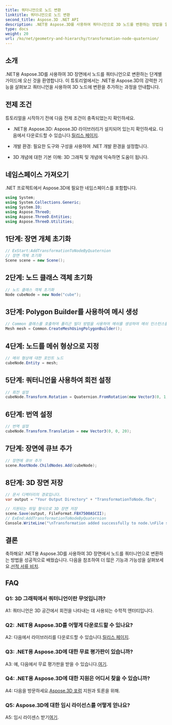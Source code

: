 ```yaml
---
title: 쿼터니언으로 노드 변환
linktitle: 쿼터니언으로 노드 변환
second_title: Aspose.3D .NET API
description: .NET용 Aspose.3D를 사용하여 쿼터니언으로 3D 노드를 변환하는 방법을 알아보세요. 초보자를 위한 단계별 가이드입니다.
type: docs
weight: 20
url: /ko/net/geometry-and-hierarchy/transformation-node-quaternion/
---
```

## 소개

.NET용 Aspose.3D를 사용하여 3D 장면에서 노드를 쿼터니언으로 변환하는 단계별 가이드에 오신 것을 환영합니다. 이 튜토리얼에서는 .NET용 Aspose.3D의 강력한 기능을 살펴보고 쿼터니언을 사용하여 3D 노드에 변환을 추가하는 과정을 안내합니다.

## 전제 조건

튜토리얼을 시작하기 전에 다음 전제 조건이 충족되었는지 확인하세요.

-  .NET용 Aspose.3D: Aspose.3D 라이브러리가 설치되어 있는지 확인하세요. 다음에서 다운로드할 수 있습니다.[릴리스 페이지](https://releases.aspose.com/3d/net/).

- 개발 환경: 필요한 도구와 구성을 사용하여 .NET 개발 환경을 설정합니다.

- 3D 개념에 대한 기본 이해: 3D 그래픽 및 개념에 익숙하면 도움이 됩니다.

## 네임스페이스 가져오기

.NET 프로젝트에서 Aspose.3D에 필요한 네임스페이스를 포함합니다.

```csharp
using System;
using System.Collections.Generic;
using System.IO;
using Aspose.ThreeD;
using Aspose.ThreeD.Entities;
using Aspose.ThreeD.Utilities;
```

## 1단계: 장면 개체 초기화

```csharp
// ExStart:AddTransformationToNodeByQuaternion
// 장면 객체 초기화
Scene scene = new Scene();
```

## 2단계: 노드 클래스 객체 초기화

```csharp
// 노드 클래스 객체 초기화
Node cubeNode = new Node("cube");
```

## 3단계: Polygon Builder를 사용하여 메시 생성

```csharp
// Common 클래스를 호출하여 폴리곤 빌더 방법을 사용하여 메쉬를 생성하여 메쉬 인스턴스를 설정합니다.
Mesh mesh = Common.CreateMeshUsingPolygonBuilder();
```

## 4단계: 노드를 메쉬 형상으로 지정

```csharp
// 메쉬 형상에 대한 포인트 노드
cubeNode.Entity = mesh;
```

## 5단계: 쿼터니언을 사용하여 회전 설정

```csharp
// 회전 설정
cubeNode.Transform.Rotation = Quaternion.FromRotation(new Vector3(0, 1, 0), new Vector3(0.3, 0.5, 0.1));            
```

## 6단계: 번역 설정

```csharp
// 번역 설정
cubeNode.Transform.Translation = new Vector3(0, 0, 20);            
```

## 7단계: 장면에 큐브 추가

```csharp
// 장면에 큐브 추가
scene.RootNode.ChildNodes.Add(cubeNode);
```

## 8단계: 3D 장면 저장

```csharp
// 문서 디렉터리의 경로입니다.
var output = "Your Output Directory" + "TransformationToNode.fbx";

// 지원되는 파일 형식으로 3D 장면 저장
scene.Save(output, FileFormat.FBX7500ASCII);
// ExEnd:AddTransformationToNodeByQuaternion
Console.WriteLine("\nTransformation added successfully to node.\nFile saved at " + output);
```

## 결론

 축하해요! .NET용 Aspose.3D를 사용하여 3D 장면에서 노드를 쿼터니언으로 변환하는 방법을 성공적으로 배웠습니다. 다음을 참조하여 더 많은 기능과 가능성을 살펴보세요.[선적 서류 비치](https://reference.aspose.com/3d/net/).

## FAQ

### Q1: 3D 그래픽에서 쿼터니언이란 무엇입니까?

A1: 쿼터니언은 3D 공간에서 회전을 나타내는 데 사용되는 수학적 엔터티입니다.

### Q2: .NET용 Aspose.3D를 어떻게 다운로드할 수 있나요?

 A2: 다음에서 라이브러리를 다운로드할 수 있습니다.[릴리스 페이지](https://releases.aspose.com/3d/net/).

### Q3: .NET용 Aspose.3D에 대한 무료 평가판이 있습니까?

 A3: 예, 다음에서 무료 평가판을 받을 수 있습니다.[여기](https://releases.aspose.com/).

### Q4: .NET용 Aspose.3D에 대한 지원은 어디서 찾을 수 있습니까?

 A4: 다음을 방문하세요.[Aspose.3D 포럼](https://forum.aspose.com/c/3d/18) 지원과 토론을 위해.

### Q5: Aspose.3D에 대한 임시 라이선스를 어떻게 얻나요?

 A5: 임시 라이센스 받기[여기](https://purchase.aspose.com/temporary-license/).
